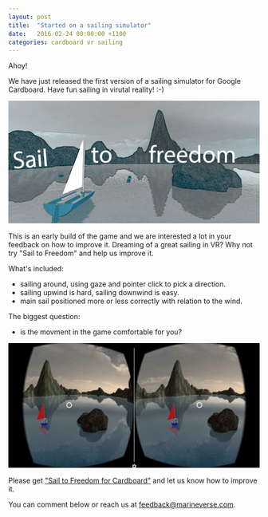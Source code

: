 ```yaml
---
layout: post
title:  "Started on a sailing simulator"
date:   2016-02-24 08:00:00 +1100
categories: cardboard vr sailing
---
```


Ahoy!

We have just released the first version of a sailing simulator for Google Cardboard. Have fun sailing in virutal reality! :-)

![Sail to Freedom](/assets/SailAroundBanertxt.jpg)

<!--more-->

This is an early build of the game and we are interested a lot in your feedback on how to improve it. Dreaming of a great sailing in VR? Why not try "Sail to Freedom" and help us improve it.

What's included:

- sailing around, using gaze and pointer click to pick a direction.
- sailing upwind is hard, sailing downwind is easy.
- main sail positioned more or less correctly with relation to the wind.

The biggest question:

- is the movment in the game comfortable for you?

![Sail to Freedom screenshot](/assets/sailtofreedomscreen.jpg)

Please get ["Sail to Freedom for Cardboard"](https://play.google.com/store/apps/details?id=com.marineverse.sailtofreedom) and let us know how to improve it.

You can comment below or reach us at feedback@marineverse.com.
